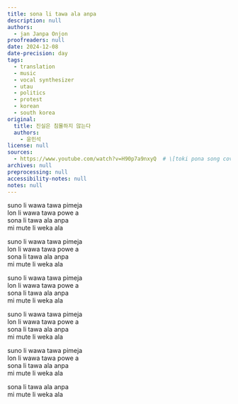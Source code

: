 ```yaml
---
title: sona li tawa ala anpa
description: null
authors:
  - jan Janpa Onjon
proofreaders: null
date: 2024-12-08
date-precision: day
tags:
  - translation
  - music
  - vocal synthesizer
  - utau
  - politics
  - protest
  - korean
  - south korea
original:
  title: 진실은 침몰하지 않는다
  authors:
    - 윤민석
license: null
sources:
  - https://www.youtube.com/watch?v=H90p7a9nxyQ  # \[toki pona song cover] sona li tawa ala anpa - toki pona translation of the Korean protest song 
archives: null
preprocessing: null
accessibility-notes: null
notes: null
---
```


suno li wawa tawa pimeja  \
lon li wawa tawa powe a  \
sona li tawa ala anpa  \
mi mute li weka ala

suno li wawa tawa pimeja  \
lon li wawa tawa powe a  \
sona li tawa ala anpa  \
mi mute li weka ala

suno li wawa tawa pimeja  \
lon li wawa tawa powe a  \
sona li tawa ala anpa  \
mi mute li weka ala

suno li wawa tawa pimeja  \
lon li wawa tawa powe a  \
sona li tawa ala anpa  \
mi mute li weka ala

suno li wawa tawa pimeja  \
lon li wawa tawa powe a  \
sona li tawa ala anpa  \
mi mute li weka ala

sona li tawa ala anpa  \
mi mute li weka ala
